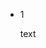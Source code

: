- 1 <span data-source-line="0" class="source-line list-item-line" style="margin:0;"></span>


  <p data-source-line="1" class="source-line empty-line" style="margin:0;"></p>



  text


<p data-source-line="4" class="source-line empty-line final-line end-of-document" style="margin:0;"></p>


